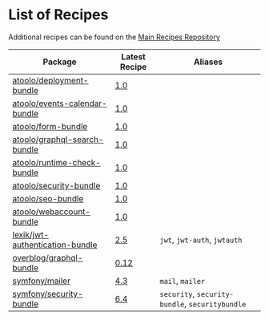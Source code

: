 # List of Recipes

Additional recipes can be found on the [Main Recipes Repository](https://github.com/symfony/recipes/blob/flex/main/RECIPES.md)

| Package | Latest Recipe | Aliases |
| --- | --- | --- |
| [atoolo/deployment-bundle](https://packagist.org/packages/atoolo/deployment-bundle) | [1.0](atoolo/deployment-bundle/1.0) |  |
| [atoolo/events-calendar-bundle](https://packagist.org/packages/atoolo/events-calendar-bundle) | [1.0](atoolo/events-calendar-bundle/1.0) |  |
| [atoolo/form-bundle](https://packagist.org/packages/atoolo/form-bundle) | [1.0](atoolo/form-bundle/1.0) |  |
| [atoolo/graphql-search-bundle](https://packagist.org/packages/atoolo/graphql-search-bundle) | [1.0](atoolo/graphql-search-bundle/1.0) |  |
| [atoolo/runtime-check-bundle](https://packagist.org/packages/atoolo/runtime-check-bundle) | [1.0](atoolo/runtime-check-bundle/1.0) |  |
| [atoolo/security-bundle](https://packagist.org/packages/atoolo/security-bundle) | [1.0](atoolo/security-bundle/1.0) |  |
| [atoolo/seo-bundle](https://packagist.org/packages/atoolo/seo-bundle) | [1.0](atoolo/seo-bundle/1.0) |  |
| [atoolo/webaccount-bundle](https://packagist.org/packages/atoolo/webaccount-bundle) | [1.0](atoolo/webaccount-bundle/1.0) |  |
| [lexik/jwt-authentication-bundle](https://packagist.org/packages/lexik/jwt-authentication-bundle) | [2.5](lexik/jwt-authentication-bundle/2.5) | `jwt`, `jwt-auth`, `jwtauth` |
| [overblog/graphql-bundle](https://packagist.org/packages/overblog/graphql-bundle) | [0.12](overblog/graphql-bundle/0.12) |  |
| [symfony/mailer](https://packagist.org/packages/symfony/mailer) | [4.3](symfony/mailer/4.3) | `mail`, `mailer` |
| [symfony/security-bundle](https://packagist.org/packages/symfony/security-bundle) | [6.4](symfony/security-bundle/6.4) | `security`, `security-bundle`, `securitybundle` |